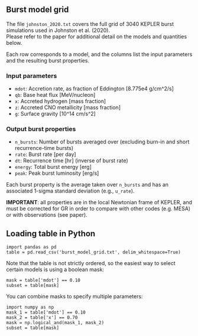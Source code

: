 Burst model grid
----------------
The file `johnston_2020.txt` covers the full grid of 3040 KEPLER burst simulations used in Johnston et al. (2020).\
Please refer to the paper for additional detail on the models and quantities below.

Each row corresponds to a model, and the columns list the input parameters and the resulting burst properties.

### Input parameters
 - `mdot`: Accretion rate, as fraction of Eddington [8.775e4 g/cm^2/s]
 - `qb`: Base heat flux [MeV/nucleon]
 - `x`: Accreted hydrogen [mass fraction]
 - `z`: Accreted CNO metallicity [mass fraction]
 - `g`: Surface gravity [10^14 cm/s^2]

### Output burst properties
- `n_bursts`: Number of bursts averaged over (excluding burn-in and short recurrence-time bursts)
- `rate`: Burst rate [per day]
- `dt`: Recurrence time [hr] (inverse of burst rate)
- `energy`: Total burst energy [erg]
- `peak`: Peak burst luminosity [erg/s]
 
Each burst property is the average taken over `n_bursts` and has an associated 1-sigma standard deviation (e.g., `u_rate`).

**IMPORTANT**: all properties are in the local Newtonian frame of KEPLER, and must be corrected for GR in order to compare with other codes (e.g. MESA) or with observations (see paper).


Loading table in Python
-----------------------

    import pandas as pd
    table = pd.read_csv('burst_model_grid.txt', delim_whitespace=True)

Note that the table is not strictly ordered, so the easiest way to
select certain models is using a boolean mask:

    mask = table['mdot'] == 0.10
    subset = table[mask]

You can combine masks to specify multiple parameters:
    
    import numpy as np
    mask_1 = table['mdot'] == 0.10
    mask_2 = table['x'] == 0.70
    mask = np.logical_and(mask_1, mask_2)
    subset = table[mask]